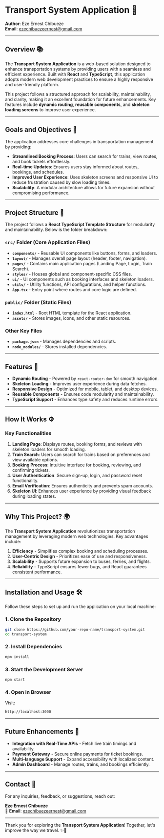 # Transport System Application 🚆

**Author**: Eze Ernest Chibueze  
**Email**: [ezechibuezeernest@gmail.com](mailto:ezechibuezeernest@gmail.com)

---

## Overview 📚

The **Transport System Application** is a web-based solution designed to enhance transportation systems by providing users with a seamless and efficient experience. Built with **React** and **TypeScript**, this application adopts modern web development practices to ensure a highly responsive and user-friendly platform.

This project follows a structured approach for scalability, maintainability, and clarity, making it an excellent foundation for future enhancements. Key features include **dynamic routing**, **reusable components**, and **skeleton loading screens** to improve user experience.

---

## Goals and Objectives 🎯

The application addresses core challenges in transportation management by providing:

- **Streamlined Booking Process**: Users can search for trains, view routes, and book tickets effortlessly.
- **Real-time Updates**: Ensures users stay informed about routes, bookings, and schedules.
- **Improved User Experience**: Uses skeleton screens and responsive UI to reduce frustration caused by slow loading times.
- **Scalability**: A modular architecture allows for future expansion without compromising performance.

---

## Project Structure 📂

The project follows a **React TypeScript Template Structure** for modularity and maintainability. Below is the folder breakdown:

### **`src/` Folder** (Core Application Files)

- **`components/`** - Reusable UI components like buttons, forms, and loaders.
- **`layout/`** - Manages overall page layout (header, footer, navigation).
- **`pages/`** - Contains main application pages (Landing Page, Login, Train Search).
- **`styles/`** - Houses global and component-specific CSS files.
- **`ui/`** - UI components such as booking interfaces and skeleton loaders.
- **`utils/`** - Utility functions, API configurations, and helper functions.
- **`App.tsx`** - Entry point where routes and core logic are defined.

### **`public/` Folder** (Static Files)

- **`index.html`** - Root HTML template for the React application.
- **`assets/`** - Stores images, icons, and other static resources.

### **Other Key Files**

- **`package.json`** - Manages dependencies and scripts.
- **`node_modules/`** - Stores installed dependencies.

---

## Features 🚀

- **Dynamic Routing** - Powered by `react-router-dom` for smooth navigation.
- **Skeleton Loading** - Improves user experience during data fetches.
- **Responsive Design** - Optimized for mobile, tablet, and desktop devices.
- **Reusable Components** - Ensures code modularity and maintainability.
- **TypeScript Support** - Enhances type safety and reduces runtime errors.

---

## How It Works ⚙️

### **Key Functionalities**

1. **Landing Page**: Displays routes, booking forms, and reviews with skeleton loaders for smooth loading.
2. **Train Search**: Users can search for trains based on preferences and view available options.
3. **Booking Process**: Intuitive interface for booking, reviewing, and confirming tickets.
4. **User Authentication**: Secure sign-up, login, and password reset functionality.
5. **Email Verification**: Ensures authenticity and prevents spam accounts.
6. **Skeleton UI**: Enhances user experience by providing visual feedback during loading states.

---

## Why This Project? 🌍

The **Transport System Application** revolutionizes transportation management by leveraging modern web technologies. Key advantages include:

1. **Efficiency** - Simplifies complex booking and scheduling processes.
2. **User-Centric Design** - Prioritizes ease of use and responsiveness.
3. **Scalability** - Supports future expansion to buses, ferries, and flights.
4. **Reliability** - TypeScript ensures fewer bugs, and React guarantees consistent performance.

---

## Installation and Usage 🛠️

Follow these steps to set up and run the application on your local machine:

### **1. Clone the Repository**

```bash
git clone https://github.com/your-repo-name/transport-system.git
cd transport-system
```

### **2. Install Dependencies**

```bash
npm install
```

### **3. Start the Development Server**

```bash
npm start
```

### **4. Open in Browser**

Visit:

```bash
http://localhost:3000
```

---

## Future Enhancements 🔮

- **Integration with Real-Time APIs** - Fetch live train timings and availability.
- **Payment Gateway** - Secure online payments for ticket bookings.
- **Multi-language Support** - Expand accessibility with localized content.
- **Admin Dashboard** - Manage routes, trains, and bookings efficiently.

---

## Contact 📩

For any inquiries, feedback, or suggestions, reach out:

**Eze Ernest Chibueze**  
📧 **Email**: [ezechibuezeernest@gmail.com](mailto:ezechibuezeernest@gmail.com)

---

Thank you for exploring the **Transport System Application**! Together, let's improve the way we travel. ✨🚀
